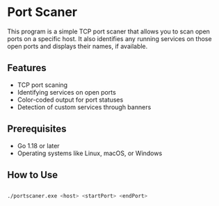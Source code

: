 # Port Scaner

This program is a simple TCP port scaner that allows you to scan open ports on a specific host. It also identifies any running services on those open ports and displays their names, if available.

## Features

- TCP port scaning
- Identifying services on open ports
- Color-coded output for port statuses
- Detection of custom services through banners

## Prerequisites

- Go 1.18 or later
- Operating systems like Linux, macOS, or Windows

## How to Use
##

```bash
./portscaner.exe <host> <startPort> <endPort>
```
